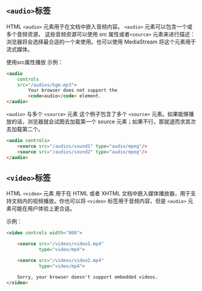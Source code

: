 ## `<audio>`标签
HTML `<audio>` 元素用于在文档中嵌入音频内容。 `<audio>` 元素可以包含一个或多个音频资源， 这些音频资源可以使用 src 属性或者`<source>` 元素来进行描述：浏览器将会选择最合适的一个来使用。也可以使用 MediaStream 将这个元素用于流式媒体。

使用src属性播放
示例：
``` html
<audio
    controls
    src="/audios/bgm.mp3">
        Your browser does not support the
        <code>audio</code> element.
</audio>
```

`<audio>` 与多个 `<source>` 元素
这个例子包含了多个 `<source>` 元素。如果能够播放的话，浏览器就会试图去加载第一个 source 元素；如果不行，那就退而求其次去加载第二个。
``` html
<audio controls>
    <source src="/audios/sound1" type="audio/mpeg"/>
    <source src="/audios/sound2" type="audio/mpeg"/>
</audio>
```

## `<video>`标签
HTML `<video>` 元素 用于在 HTML 或者 XHTML 文档中嵌入媒体播放器，用于支持文档内的视频播放。你也可以将 `<video>` 标签用于音频内容，但是 `<audio>` 元素可能在用户体验上更合适。

示例：
```html
<video controls width="800">

    <source src="/videos/video1.mp4"
            type="video/mp4">

    <source src="/videos/video2.mp4"
            type="video/mp4">

    Sorry, your browser doesn't support embedded videos.
</video>
```
